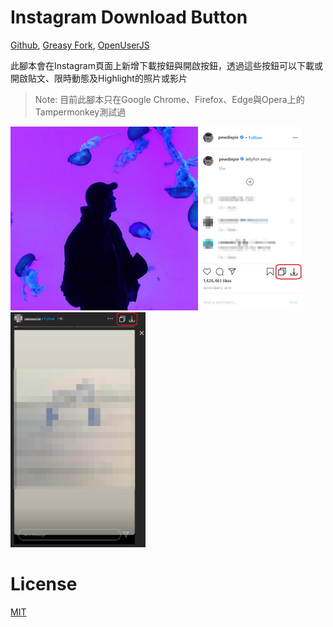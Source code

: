 # Instagram Download Button
[Github](https://github.com/y252328/Instagram_Download_Button), [Greasy Fork](https://greasyfork.org/zh-TW/scripts/406535-instagram-download-button), [OpenUserJS](https://openuserjs.org/scripts/y252328/Instagram_Download_Button)

此腳本會在Instagram頁面上新增下載按鈕與開啟按鈕，透過這些按鈕可以下載或開啟貼文、限時動態及Highlight的照片或影片

> Note: 目前此腳本只在Google Chrome、Firefox、Edge與Opera上的Tampermonkey測試過

<img src="img/post.png" alt="drawing" width="467" height="294"/>
<br/>
<img src="img/story&highlight.png" alt="drawing" width="216" height="376"/>

# License
[MIT](https://github.com/y252328/Instagram_Download_Button/blob/master/LICENSE)